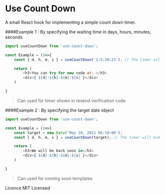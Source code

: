 # Use Count Down

A small React hook for implementing a simple count down timer.

####Example 1 : By specifying the waiting time in days, hours, minutes, seconds

```javascript
import useCountDown from 'use-count-down';

const Example = ()=>{
    const { d, h, m, s } = useCountDown('2:5:30:25'); // The timer will end in 2 days and 5 hours and 30 minutes and 25 seconds

    return (
        <h3>You can try for new code at: </h3>
        <div>{`${d}:${h}:${m}:${s}`}</div>
    )

}
```

> Can used for timer shown in resend verification code

####Example 2 : By specifying the target date object

```javascript
import useCountDown from 'use-count-down';

const Example = ()=>{
    const target = new Date('May 20, 2021 06:10:00');
    const { d, h, m, s } = useCountDown(target); // The timer will end in May 20, 2021 06:10:00

    return (
        <h3>We will be back soon in</h3>
        <div>{`${d}:${h}:${m}:${s}`}</div>
    )

}
```

> Can used for coming soon templates

Licence
MIT Licensed
